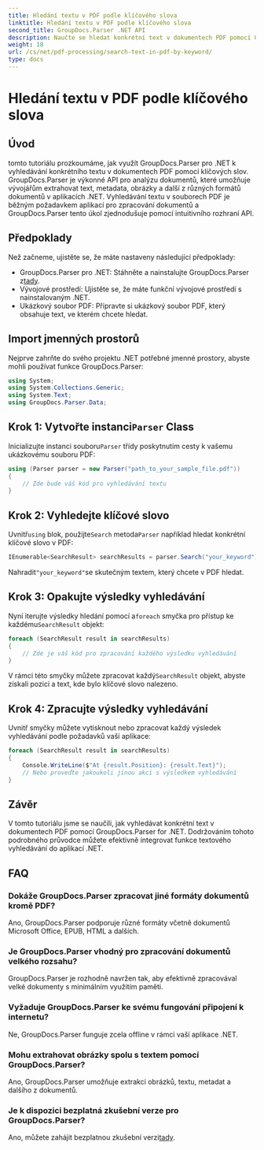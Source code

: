 ```yaml
---
title: Hledání textu v PDF podle klíčového slova
linktitle: Hledání textu v PDF podle klíčového slova
second_title: GroupDocs.Parser .NET API
description: Naučte se hledat konkrétní text v dokumentech PDF pomocí GroupDocs.Parser for .NET. Integrujte výkonné možnosti textového vyhledávání do svého .NET efektivně.
weight: 18
url: /cs/net/pdf-processing/search-text-in-pdf-by-keyword/
type: docs
---
```

# Hledání textu v PDF podle klíčového slova

## Úvod
tomto tutoriálu prozkoumáme, jak využít GroupDocs.Parser pro .NET k vyhledávání konkrétního textu v dokumentech PDF pomocí klíčových slov. GroupDocs.Parser je výkonné API pro analýzu dokumentů, které umožňuje vývojářům extrahovat text, metadata, obrázky a další z různých formátů dokumentů v aplikacích .NET. Vyhledávání textu v souborech PDF je běžným požadavkem aplikací pro zpracování dokumentů a GroupDocs.Parser tento úkol zjednodušuje pomocí intuitivního rozhraní API.
## Předpoklady
Než začneme, ujistěte se, že máte nastaveny následující předpoklady:
-  GroupDocs.Parser pro .NET: Stáhněte a nainstalujte GroupDocs.Parser z[tady](https://releases.groupdocs.com/parser/net/).
- Vývojové prostředí: Ujistěte se, že máte funkční vývojové prostředí s nainstalovaným .NET.
- Ukázkový soubor PDF: Připravte si ukázkový soubor PDF, který obsahuje text, ve kterém chcete hledat.

## Import jmenných prostorů
Nejprve zahrňte do svého projektu .NET potřebné jmenné prostory, abyste mohli používat funkce GroupDocs.Parser:
```csharp
using System;
using System.Collections.Generic;
using System.Text;
using GroupDocs.Parser.Data;
```
##  Krok 1: Vytvořte instanci`Parser` Class
 Inicializujte instanci souboru`Parser` třídy poskytnutím cesty k vašemu ukázkovému souboru PDF:
```csharp
using (Parser parser = new Parser("path_to_your_sample_file.pdf"))
{
    // Zde bude váš kód pro vyhledávání textu
}
```
## Krok 2: Vyhledejte klíčové slovo
 Uvnitř`using` blok, použijte`Search` metoda`Parser` například hledat konkrétní klíčové slovo v PDF:
```csharp
IEnumerable<SearchResult> searchResults = parser.Search("your_keyword");
```
 Nahradit`"your_keyword"`se skutečným textem, který chcete v PDF hledat.
## Krok 3: Opakujte výsledky vyhledávání
 Nyní iterujte výsledky hledání pomocí a`foreach` smyčka pro přístup ke každému`SearchResult` objekt:
```csharp
foreach (SearchResult result in searchResults)
{
    // Zde je váš kód pro zpracování každého výsledku vyhledávání
}
```
 V rámci této smyčky můžete zpracovat každý`SearchResult` objekt, abyste získali pozici a text, kde bylo klíčové slovo nalezeno.
## Krok 4: Zpracujte výsledky vyhledávání
Uvnitř smyčky můžete vytisknout nebo zpracovat každý výsledek vyhledávání podle požadavků vaší aplikace:
```csharp
foreach (SearchResult result in searchResults)
{
    Console.WriteLine($"At {result.Position}: {result.Text}");
    // Nebo proveďte jakoukoli jinou akci s výsledkem vyhledávání
}
```

## Závěr
V tomto tutoriálu jsme se naučili, jak vyhledávat konkrétní text v dokumentech PDF pomocí GroupDocs.Parser for .NET. Dodržováním tohoto podrobného průvodce můžete efektivně integrovat funkce textového vyhledávání do aplikací .NET.

## FAQ
### Dokáže GroupDocs.Parser zpracovat jiné formáty dokumentů kromě PDF?
Ano, GroupDocs.Parser podporuje různé formáty včetně dokumentů Microsoft Office, EPUB, HTML a dalších.
### Je GroupDocs.Parser vhodný pro zpracování dokumentů velkého rozsahu?
GroupDocs.Parser je rozhodně navržen tak, aby efektivně zpracovával velké dokumenty s minimálním využitím paměti.
### Vyžaduje GroupDocs.Parser ke svému fungování připojení k internetu?
Ne, GroupDocs.Parser funguje zcela offline v rámci vaší aplikace .NET.
### Mohu extrahovat obrázky spolu s textem pomocí GroupDocs.Parser?
Ano, GroupDocs.Parser umožňuje extrakci obrázků, textu, metadat a dalšího z dokumentů.
### Je k dispozici bezplatná zkušební verze pro GroupDocs.Parser?
 Ano, můžete zahájit bezplatnou zkušební verzi[tady](https://releases.groupdocs.com/).